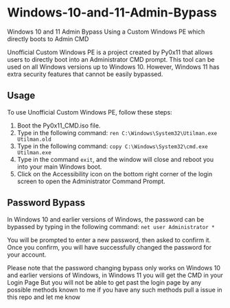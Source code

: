 # Windows-10-and-11-Admin-Bypass
Windows 10 and 11 Admin Bypass Using a Custom Windows PE which directly boots to Admin CMD


Unofficial Custom Windows PE is a project created by Py0x11 that allows users to directly boot into an Administrator CMD prompt. This tool can be used on all Windows versions up to Windows 10. However, Windows 11 has extra security features that cannot be easily bypassed.

## Usage

To use Unofficial Custom Windows PE, follow these steps:

1. Boot the Py0x11_CMD.iso file.
2. Type in the following command: `ren C:\Windows\System32\Utilman.exe Utilman.old`
3. Type in the following command: `copy C:\Windows\System32\cmd.exe Utilman.exe`
4. Type in the command `exit`, and the window will close and reboot you into your main Windows boot.
5. Click on the Accessibility icon on the bottom right corner of the login screen to open the Administrator Command Prompt.

## Password Bypass

In Windows 10 and earlier versions of Windows, the password can be bypassed by typing in the following command: `net user Administrator *`

You will be prompted to enter a new password, then asked to confirm it. Once you confirm, you will have successfully changed the password for your account.

Please note that the password changing bypass only works on Windows 10 and earlier versions of Windows,
in Windows 11 you will get the CMD in your Login Page But you will not be able to get past the login page by any possible methods known to me
if you have any such methods pull a issue in this repo and let me know
